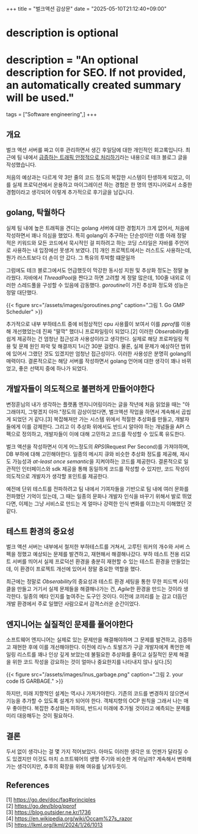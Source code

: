 +++
title = "벌크액션 감상문"
date = "2025-05-10T21:12:40+09:00"

#
# description is optional
#
# description = "An optional description for SEO. If not provided, an automatically created summary will be used."

tags = ["Software engineering",]
+++

## 개요

벌크 액션 서버를 짜고 이후 관리하면서 생긴 후일담에 대한 개인적인 회고록입니다. 최근에 팀 내에서 [급증하는 트래픽 안정적으로 처리하기](https://channel.io/ko/blog/articles/handling-traffic-spikes-f234b322)라는 내용으로 테크 블로그 글을 작성했습니다.

처음의 예상과는 다르게 약 3만 줄의 코드 정도의 복잡한 시스템이 탄생하게 되었고, 이를 실제 프로덕션에서 운용하고 마이그레이션 하는 경험은 한 명의 엔지니어로서 소중한 경험이라고 생각되어 이렇게 추가적으로 후기글을 남깁니다.

## golang, 탁월하다

실제 팀 내에 높은 트래픽을 견디는 golang 서버에 대한 경험치가 크게 없어서, 처음에 작성하면서 꽤나 의심을 했었다. 특히 golang이 추구하는 단순성이란 이름 아래 정말 적은 키워드와 모든 코드에서 묵시적인 걸 피하려고 하는 코딩 스타일은 자바를 주언어로 사용하는 내 입장에선 못생겨 보였다. [1] 개인 프로젝트에서는 러스트도 사용하는데, 뭔가 러스트보다 더 손이 안 갔다. 그 특유의 투박함 떄문일까

그럼에도 테크 블로그에서도 언급했듯이 막강한 동시성 지원 및 추상화 정도는 정말 놀라웠다. 자바에서 *ThreadPool*을 짠다고 하면 고려할 게 정말 많은데, 100줄 내외로 이러한 스레드풀을 구성할 수 있음에 감동했다. *goroutine*이 가진 추상화 정도와 성능은 정말 대단했다.

{{< figure src="/assets/images/goroutines.png" caption="그림 1. Go GMP Scheduler" >}}


추가적으로 내부 부하테스트 중에 비정상적인 cpu 사용률이 보여서 이를 *pprof*를 이용해 개선했었는데 진짜 "딸깍" 했더니 프로파일링이 되었다.[2] 이러한 *Obserability*를 쉽게 제공하는 건 엄청난 접근성과 사용성이라고 생각한다. 실제로 해당 프로파일링 적용 및 문제 원인 파악 및 해결까지 1시간 30분 걸렸다. 물론, 실제 문제가 예상하던 범위에 있어서 그랬던 것도 있겠지만 엄청난 접근성이다. 이러한 사용성은 분명히 golang의 매력이다. 결론적으로는 해당 서버를 작성하면서 golang 언어에 대한 생각이 꽤나 바뀌었고, 좋은 선택지 중에 하나가 되었다.

## 개발자들이 의도적으로 불편하게 만들어야한다

변정훈님의 내가 생각하는 플랫폼 엔지니어링이라는 글을 작년에 처음 읽었을 때는 "아 그래야지, 그렇겠지 아마."정도의 감상이었다면, 벌크액션 작업을 하면서 계속해서 곱씹게 되었던 거 같다.[3] 복잡해져만 가는 시스템 위에서 적절한 추상화를 만들고, 개발자들에게 이를 강제한다. 그리고 이 추상화 위에서도 반드시 알아야 하는 개념들을 API 스펙으로 정의하고, 개발자들이 이에 대해 고민하고 코드를 작성할 수 있도록 유도한다.

벌크 액션을 작성하면서 이게 어느정도의 *RPS*(Request Per Second)를 가져야하며, DB 부하에 대해 고민해야한다. 일종의 메시지 큐와 비슷한 추상화 정도를 제공해, 재시도 가능성과 *at-least once semantic*을 지켜야하는 코드를 제공한다. 결론적으로 일관적인 인터페이스와 sdk 제공을 통해 동일하게 코드를 작성할 수 있지만, 코드 작성이 의도적으로 개발자가 생각할 포인트를 제공한다.

예전에 단위 테스트를 전파하려고 팀 내에서 기여자들을 기반으로 팀 내에 여러 문화를 전파했던 기억이 있는데, 그 때는 일종의 문화나 개발자 인식을 바꾸기 위해서 발로 뛰었다면, 이제는 그냥 서비스로 만드는 게 얼마나 강력한 인식 변화를 이끄는지 이해했던 것 같다.

## 테스트 환경의 중요성
벌크 액션 서버는 내부에서 철저한 부하테스트를 거쳐서, 고루틴 워커의 개수와 서버 스펙을 정했고 예상되는 문제를 발견하고, 재현해서 해결해나갔다. 부하 테스트 전용 리모트 서버를 띄어서 실제 프로덕션 환경을 충분히 재현할 수 있는 테스트 환경을 만들었는데, 이 환경이 프로젝트 개선에 있어서 정말 중요한 역할을 했다.

최근에는 정말로 *Obserability*의 중요성과 테스트 환경 세팅을 통한 무한 피드백 사이클을 만들고 거기서 실제 문제들을 해결해나가는 건, *Agile*한 환경을 만드는 것이라 생각한다. 일종의 메타 인지를 높여주는 도구인 것이다. 이전에 코끼리를 눈 감고 더듬던 개발 환경에서 주로 일했던 사람으로서 감격스러운 순간이었다.

## 엔지니어는 실질적인 문제를 풀어야한다 

소프트웨어 엔지니어는 실제로 있는 문제만을 해결해야하며 그 문제를 발견하고, 검증하고 재현한 후에 이를 개선해야한다. 이전에 리누스 토발즈가 구글 개발자에게 폭언한 메일링 리스트를 꽤나 인상 깊게 보았는데 불필요한 추상화를 줄이고 실질적인 문제 해결을 위한 코드 작성을 강요하는 것이 얼마나 중요한지를 나타내지 않나 싶다.[5]

{{< figure src="/assets/images/lnus_garbage.png" caption="그림 2. your code IS GARBAGE." >}}

하지만, 미래 지향적인 설계는 역시나 가져가야한다. 기존의 코드를 변경하지 않으면서 기능을 추가할 수 있도록 설계가 되어야 한다. 객체지향의 OCP 원칙을 그래서 나는 매우 좋아한다. 복잡한 추상화는 피하되, 반드시 미래에 추가될 것이라고 예측되는 문제를 미리 대응해두는 것이 필요하다.

## 결론
두서 없이 생각나는 걸 몇 가지 적어보았다. 아마도 이러한 생각은 또 언젠가 달라질 수도 있겠지만 이것도 마치 소프트웨어의 생명 주기와 비슷한 게 아닐까? 계속해서 변화해가는 생각이지만, 추후의 확장을 위해 여유를 남겨두듯이.

## References
[1] https://go.dev/doc/faq#principles<br>
[2] https://go.dev/blog/pprof<br>
[3] https://blog.outsider.ne.kr/1736<br>
[4] https://en.wikipedia.org/wiki/Occam%27s_razor<br>
[5] https://lkml.org/lkml/2024/1/26/1013